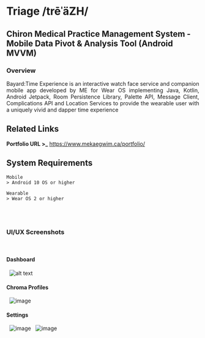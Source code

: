 # Triage /trēˈäZH/
## Chiron Medical Practice Management System - Mobile Data Pivot & Analysis Tool (Android MVVM)

### Overview
<p align="justify">Bayard:Time Experience is an interactive watch face service and companion mobile app developed by ME for Wear OS implementing Java, Kotlin, Android Jetpack, Room Persistence Library, Palette API, Message Client, Complications API and Location Services to provide the wearable user with a uniquely vivid and dapper time experience</p>

## Related Links

**Portfolio URL >_** https://www.mekaegwim.ca/portfolio/
<br>

## System Requirements

```
Mobile
> Android 10 OS or higher

Wearable
> Wear OS 2 or higher

```

<br><br>
### UI/UX Screenshots
&nbsp;
#### Dashboard
&nbsp;
![alt text](imgstore/dashboardscreenshots.png)
&nbsp;
#### Chroma Profiles
&nbsp;
![image](imgstore/datapivotsscreenshotsI.png)
&nbsp;
#### Settings
&nbsp;
![image](imgstore/preferencesscreenshots.png)
&nbsp;
![image](imgstore/bte.gif)